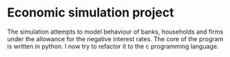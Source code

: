 # Economic simulation project
The simulation attempts to model behaviour of banks, households and firms under the allowance for the negative interest rates. The core of the program is written in python. 
I now try to refactor it to the c programming language.
